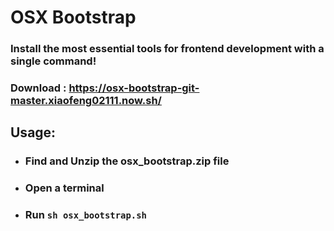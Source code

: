 # OSX Bootstrap

### Install the most essential tools for frontend development with a single command!

### Download : https://osx-bootstrap-git-master.xiaofeng02111.now.sh/

## Usage:

* ### Find and Unzip the osx_bootstrap.zip file
* ### Open a terminal
* ### Run `sh osx_bootstrap.sh`
